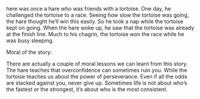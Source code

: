 here was once a hare who was friends with a tortoise. One day, he challenged the tortoise to a race. Seeing how slow the tortoise was going, the hare thought he’ll win this easily. So he took a nap while the tortoise kept on going. When the hare woke up, he saw that the tortoise was already at the finish line. Much to his chagrin, the tortoise won the race while he was busy sleeping.

Moral of the story:

There are actually a couple of moral lessons we can learn from this story. The hare teaches that overconfidence can sometimes ruin you. While the tortoise teaches us about the power of perseverance. Even if all the odds are stacked against you, never give up. Sometimes life is not about who’s the fastest or the strongest, it’s about who is the most consistent.